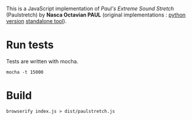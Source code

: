 This is a JavaScript implementation of *Paul's Extreme Sound Stretch* (Paulstretch) by **Nasca Octavian PAUL** (original implementations : [python version](https://github.com/paulnasca/paulstretch_python) [standalone tool](http://hypermammut.sourceforge.net/paulstretch/)).

Run tests
==============

Tests are written with mocha.

```
mocha -t 15000
```

Build
=======

```
browserify index.js > dist/paulstretch.js
```